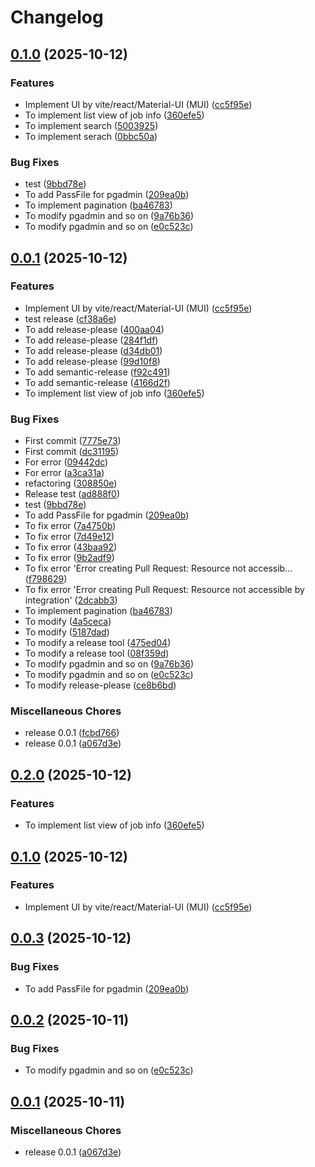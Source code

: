 # Changelog

## [0.1.0](https://github.com/dk521123/job-info-extractor/compare/v0.0.1...v0.1.0) (2025-10-12)


### Features

* Implement UI by vite/react/Material-UI (MUI) ([cc5f95e](https://github.com/dk521123/job-info-extractor/commit/cc5f95e107deca05e9b91f7dc5be1821c7b42ea2))
* To implement list view of job info ([360efe5](https://github.com/dk521123/job-info-extractor/commit/360efe50db2ea180c7809ee50bbb94cd54ea35f5))
* To implement search ([5003925](https://github.com/dk521123/job-info-extractor/commit/5003925d1bce537a250ec20a7c6485cf124e8c92))
* To implement serach ([0bbc50a](https://github.com/dk521123/job-info-extractor/commit/0bbc50a1d9b6819df9b7c26c5737b83af60ce17e))


### Bug Fixes

* test ([9bbd78e](https://github.com/dk521123/job-info-extractor/commit/9bbd78e92b42df04a7c135144b27095e1537bd30))
* To add PassFile for pgadmin ([209ea0b](https://github.com/dk521123/job-info-extractor/commit/209ea0b61b4bae98323bb7cab7d1a46f0a7ac82c))
* To implement pagination ([ba46783](https://github.com/dk521123/job-info-extractor/commit/ba4678336ff1446d49e3222151fa4d3a5262f912))
* To modify pgadmin and so on ([9a76b36](https://github.com/dk521123/job-info-extractor/commit/9a76b3630130eb95bb803b082ae0c2a777169df6))
* To modify pgadmin and so on ([e0c523c](https://github.com/dk521123/job-info-extractor/commit/e0c523c3455b962f2ee60c2398d3162fd0ae9341))

## [0.0.1](https://github.com/dk521123/job-info-extractor/compare/v0.2.0...v0.0.1) (2025-10-12)


### Features

* Implement UI by vite/react/Material-UI (MUI) ([cc5f95e](https://github.com/dk521123/job-info-extractor/commit/cc5f95e107deca05e9b91f7dc5be1821c7b42ea2))
* test release ([cf38a6e](https://github.com/dk521123/job-info-extractor/commit/cf38a6e10ead653773231cf49bac657f83231150))
* To add release-please ([400aa04](https://github.com/dk521123/job-info-extractor/commit/400aa041982110af8af928645209893f7c7b00d9))
* To add release-please ([284f1df](https://github.com/dk521123/job-info-extractor/commit/284f1dfbf18fc4506fdd25a5c667c9041fefeb84))
* To add release-please ([d34db01](https://github.com/dk521123/job-info-extractor/commit/d34db01377f3f8b0f3548b39574ebdef525cb888))
* To add release-please ([99d10f8](https://github.com/dk521123/job-info-extractor/commit/99d10f82eee09fc34986dce9f2e57bb016860615))
* To add semantic-release ([f92c491](https://github.com/dk521123/job-info-extractor/commit/f92c49176262f81a21fd70a98a7a1a481a6d971d))
* To add semantic-release ([4166d2f](https://github.com/dk521123/job-info-extractor/commit/4166d2fe812fcfc6626faa5dedf5e01b884837e9))
* To implement list view of job info ([360efe5](https://github.com/dk521123/job-info-extractor/commit/360efe50db2ea180c7809ee50bbb94cd54ea35f5))


### Bug Fixes

* First commit ([7775e73](https://github.com/dk521123/job-info-extractor/commit/7775e73a5aca93e0b5458b09e7cfa9cbde9fd936))
* First commit ([dc31195](https://github.com/dk521123/job-info-extractor/commit/dc31195bea2a2789ef185748e92ec9766133acf5))
* For error ([09442dc](https://github.com/dk521123/job-info-extractor/commit/09442dc05905715c9c0f5d21bc2749400d82e0a2))
* For error ([a3ca31a](https://github.com/dk521123/job-info-extractor/commit/a3ca31a50ed863e70b496370a019fab1153a012c))
* refactoring ([308850e](https://github.com/dk521123/job-info-extractor/commit/308850e5e01ac7451f283c5fa260c6a92e41dcea))
* Release test ([ad888f0](https://github.com/dk521123/job-info-extractor/commit/ad888f0e6ca38356026292476146bb6d2740d34e))
* test ([9bbd78e](https://github.com/dk521123/job-info-extractor/commit/9bbd78e92b42df04a7c135144b27095e1537bd30))
* To add PassFile for pgadmin ([209ea0b](https://github.com/dk521123/job-info-extractor/commit/209ea0b61b4bae98323bb7cab7d1a46f0a7ac82c))
* To fix error ([7a4750b](https://github.com/dk521123/job-info-extractor/commit/7a4750bad8d58262f9bd264954f33dc1b849e01d))
* To fix error ([7d49e12](https://github.com/dk521123/job-info-extractor/commit/7d49e12e18c45903cafaba862470ca179adb3d77))
* To fix error ([43baa92](https://github.com/dk521123/job-info-extractor/commit/43baa9269d890aeaaae132cd3180f0a82e22c3bb))
* To fix error ([9b2adf9](https://github.com/dk521123/job-info-extractor/commit/9b2adf9d434d306fad53d1c838ff5159363c8aa2))
* To fix error 'Error creating Pull Request: Resource not accessib… ([f798629](https://github.com/dk521123/job-info-extractor/commit/f7986290268123bbd7a414dbcba7661d3ac2d5dc))
* To fix error 'Error creating Pull Request: Resource not accessible by integration' ([2dcabb3](https://github.com/dk521123/job-info-extractor/commit/2dcabb300344f0c88f7e1e48dbf1096bc7ba8181))
* To implement pagination ([ba46783](https://github.com/dk521123/job-info-extractor/commit/ba4678336ff1446d49e3222151fa4d3a5262f912))
* To modify ([4a5ceca](https://github.com/dk521123/job-info-extractor/commit/4a5ceca98cabce92b3e387f957e0b4ca299b0bbd))
* To modify ([5187dad](https://github.com/dk521123/job-info-extractor/commit/5187dada5e26adc80f95ac1d2700de538739414d))
* To modify a release tool ([475ed04](https://github.com/dk521123/job-info-extractor/commit/475ed0477abce1ae66dd41624024642c7a5ecb56))
* To modify a release tool ([08f359d](https://github.com/dk521123/job-info-extractor/commit/08f359de2332a3e4b2c384c38ca7a7f468aeadb6))
* To modify pgadmin and so on ([9a76b36](https://github.com/dk521123/job-info-extractor/commit/9a76b3630130eb95bb803b082ae0c2a777169df6))
* To modify pgadmin and so on ([e0c523c](https://github.com/dk521123/job-info-extractor/commit/e0c523c3455b962f2ee60c2398d3162fd0ae9341))
* To modify release-please ([ce8b6bd](https://github.com/dk521123/job-info-extractor/commit/ce8b6bdf5bc8e14517ba6c5bd4299968783b55e4))


### Miscellaneous Chores

* release 0.0.1 ([fcbd766](https://github.com/dk521123/job-info-extractor/commit/fcbd7669d25ba2e9ebc408d3536c037d674dcf35))
* release 0.0.1 ([a067d3e](https://github.com/dk521123/job-info-extractor/commit/a067d3e56a8d116e7bfedd448202a255a34e2ffd))

## [0.2.0](https://github.com/dk521123/job-info-extractor/compare/v0.1.0...v0.2.0) (2025-10-12)


### Features

* To implement list view of job info ([360efe5](https://github.com/dk521123/job-info-extractor/commit/360efe50db2ea180c7809ee50bbb94cd54ea35f5))

## [0.1.0](https://github.com/dk521123/job-info-extractor/compare/v0.0.3...v0.1.0) (2025-10-12)


### Features

* Implement UI by vite/react/Material-UI (MUI) ([cc5f95e](https://github.com/dk521123/job-info-extractor/commit/cc5f95e107deca05e9b91f7dc5be1821c7b42ea2))

## [0.0.3](https://github.com/dk521123/job-info-extractor/compare/v0.0.2...v0.0.3) (2025-10-12)


### Bug Fixes

* To add PassFile for pgadmin ([209ea0b](https://github.com/dk521123/job-info-extractor/commit/209ea0b61b4bae98323bb7cab7d1a46f0a7ac82c))

## [0.0.2](https://github.com/dk521123/job-info-extractor/compare/v0.0.1...v0.0.2) (2025-10-11)


### Bug Fixes

* To modify pgadmin and so on ([e0c523c](https://github.com/dk521123/job-info-extractor/commit/e0c523c3455b962f2ee60c2398d3162fd0ae9341))

## [0.0.1](https://github.com/dk521123/job-info-extractor/compare/v1.3.0...v0.0.1) (2025-10-11)

### Miscellaneous Chores

* release 0.0.1 ([a067d3e](https://github.com/dk521123/job-info-extractor/commit/a067d3e56a8d116e7bfedd448202a255a34e2ffd))
